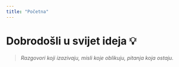 ```yaml
---
title: "Početna" 
---
```


# Dobrodošli u svijet ideja :bulb:

> *Razgovori koji izazivaju, misli koje oblikuju, pitanja koja ostaju.*
